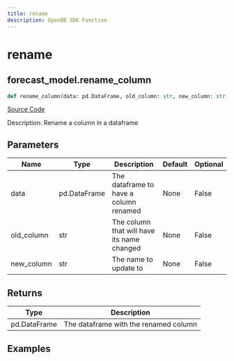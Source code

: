 ```yaml
---
title: rename
description: OpenBB SDK Function
---
```


# rename

## forecast_model.rename_column

```python title='openbb_terminal/forecast/forecast_model.py'
def rename_column(data: pd.DataFrame, old_column: str, new_column: str) -> DataFrame:
```
[Source Code](https://github.com/OpenBB-finance/OpenBBTerminal/tree/main/openbb_terminal/forecast/forecast_model.py#L453)

Description: Rename a column in a dataframe

## Parameters

| Name | Type | Description | Default | Optional |
| ---- | ---- | ----------- | ------- | -------- |
| data | pd.DataFrame | The dataframe to have a column renamed | None | False |
| old_column | str | The column that will have its name changed | None | False |
| new_column | str | The name to update to | None | False |

## Returns

| Type | Description |
| ---- | ----------- |
| pd.DataFrame | The dataframe with the renamed column |

## Examples


